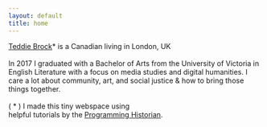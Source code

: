```yaml
---
layout: default
title: home
---
```

[Teddie Brock](https://twitter.com/teddiebrock)* is a Canadian living in London, UK
<br>
<br>In 2017 I graduated with a Bachelor of Arts from the University of Victoria in English Literature with a focus on media studies and digital humanities. I care a lot about community, art, and social justice & how to bring those things together.<br>
<br>
( * ) I made this tiny webspace using <br>helpful tutorials by the [Programming Historian](https://programminghistorian.org/).
